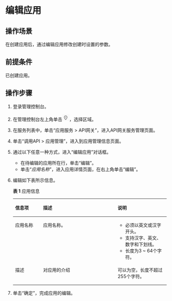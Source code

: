 # 编辑应用<a name="ZH-CN_TOPIC_0084753131"></a>

## 操作场景<a name="section1731012541118"></a>

在创建应用后，通过编辑应用修改创建时设置的参数。

## 前提条件<a name="section83110548119"></a>

已创建应用。

## 操作步骤<a name="section8731554122615"></a>

1.  登录管理控制台。
2.  在管理控制台左上角单击![](figures/icon-region.png)，选择区域。
3.  在服务列表中，单击“应用服务 \> API网关”，进入API网关服务管理页面。
4.  单击“调用API \> 应用管理”，进入到应用管理信息页面。
5.  通过以下任意一种方式，进入“编辑应用”对话框。
    -   在待编辑的应用所在行，单击“编辑”。
    -   单击“_应用名称_”，进入应用详情页面，在右上角单击“编辑”。

6.  编辑如下表所示信息。

    **表 1**  应用信息

    <a name="table1694210166467"></a>
    <table><thead align="left"><tr id="zh-cn_topic_0085149606_row45523384220"><th class="cellrowborder" valign="top" width="18.181818181818183%" id="mcps1.2.4.1.1"><p id="zh-cn_topic_0085149606_p65563314423"><a name="zh-cn_topic_0085149606_p65563314423"></a><a name="zh-cn_topic_0085149606_p65563314423"></a>信息项</p>
    </th>
    <th class="cellrowborder" valign="top" width="48.484848484848484%" id="mcps1.2.4.1.2"><p id="zh-cn_topic_0085149606_p356183311427"><a name="zh-cn_topic_0085149606_p356183311427"></a><a name="zh-cn_topic_0085149606_p356183311427"></a>描述</p>
    </th>
    <th class="cellrowborder" valign="top" width="33.333333333333336%" id="mcps1.2.4.1.3"><p id="zh-cn_topic_0085149606_p756163324216"><a name="zh-cn_topic_0085149606_p756163324216"></a><a name="zh-cn_topic_0085149606_p756163324216"></a>说明</p>
    </th>
    </tr>
    </thead>
    <tbody><tr id="zh-cn_topic_0085149606_row1156183364219"><td class="cellrowborder" valign="top" width="18.181818181818183%" headers="mcps1.2.4.1.1 "><p id="zh-cn_topic_0085149606_p105616333427"><a name="zh-cn_topic_0085149606_p105616333427"></a><a name="zh-cn_topic_0085149606_p105616333427"></a>应用名称</p>
    </td>
    <td class="cellrowborder" valign="top" width="48.484848484848484%" headers="mcps1.2.4.1.2 "><p id="zh-cn_topic_0085149606_p1656123374219"><a name="zh-cn_topic_0085149606_p1656123374219"></a><a name="zh-cn_topic_0085149606_p1656123374219"></a>应用名称。</p>
    </td>
    <td class="cellrowborder" valign="top" width="33.333333333333336%" headers="mcps1.2.4.1.3 "><a name="zh-cn_topic_0085149606_ul1534415125011"></a><a name="zh-cn_topic_0085149606_ul1534415125011"></a><ul id="zh-cn_topic_0085149606_ul1534415125011"><li>必须以英文或汉字开头。</li><li>支持汉字、英文、数字和下划线。</li><li>长度为3 ~ 64个字符。</li></ul>
    </td>
    </tr>
    <tr id="zh-cn_topic_0085149606_row14879114316433"><td class="cellrowborder" valign="top" width="18.181818181818183%" headers="mcps1.2.4.1.1 "><p id="zh-cn_topic_0085149606_p12880154304320"><a name="zh-cn_topic_0085149606_p12880154304320"></a><a name="zh-cn_topic_0085149606_p12880154304320"></a>描述</p>
    </td>
    <td class="cellrowborder" valign="top" width="48.484848484848484%" headers="mcps1.2.4.1.2 "><p id="zh-cn_topic_0085149606_p48801043134312"><a name="zh-cn_topic_0085149606_p48801043134312"></a><a name="zh-cn_topic_0085149606_p48801043134312"></a>对应用的介绍</p>
    </td>
    <td class="cellrowborder" valign="top" width="33.333333333333336%" headers="mcps1.2.4.1.3 "><p id="zh-cn_topic_0085149606_p8880154374314"><a name="zh-cn_topic_0085149606_p8880154374314"></a><a name="zh-cn_topic_0085149606_p8880154374314"></a>可以为空，长度不超过255个字符。</p>
    </td>
    </tr>
    </tbody>
    </table>

7.  单击“确定”，完成应用的编辑。

